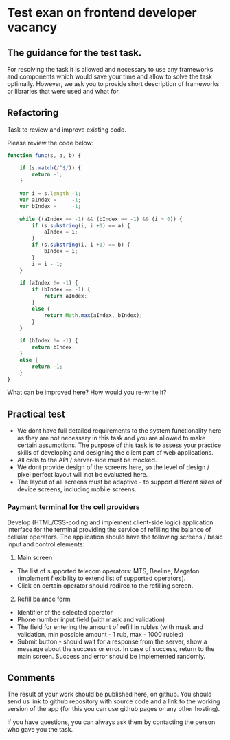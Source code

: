 # Test exan on frontend developer vacancy

## The guidance for the test task.
For resolving the task it is allowed and necessary to use any frameworks and components which would save your time and allow to solve the task optimally. However, we ask you to provide short description of frameworks or libraries that were used and what for.


## Refactoring

Task to review and improve existing code.

Please review the code below:

```javascript
function func(s, a, b) {

	if (s.match(/^$/)) {
		return -1;
	}
	
	var i = s.length -1;
	var aIndex =     -1;
	var bIndex =     -1;
	
	while ((aIndex == -1) && (bIndex == -1) && (i > 0)) {
	    if (s.substring(i, i +1) == a) {
	    	aIndex = i;
    	}
	    if (s.substring(i, i +1) == b) {
	    	bIndex = i;
    	}
	    i = i - 1;
	}
	
	if (aIndex != -1) {
	    if (bIndex == -1) {
	        return aIndex;
	    }
	    else {
	        return Math.max(aIndex, bIndex);
	    }
	}
	
	if (bIndex != -1) {
	    return bIndex;
	}
	else {
	    return -1;
	}
}
```

What can be improved here? How would you re-write it?


## Practical test

 - We dont have full detailed requirements to the system functionality here as they are not necessary in this task and you are allowed to make certain assumptions. The purpose of this task is to assess your practice skills of developing and designing the client part of web applications.
 - All calls to the API / server-side must be mocked.
 - We dont provide design of the screens here, so the level of design / pixel perfect layout will not be evaluated here.
 - The layout of all screens must be adaptive - to support different sizes of device screens, including mobile screens.

### Payment terminal for the cell providers 

Develop (HTML/CSS-coding and implement client-side logic) application interface for the terminal providing the service of refilling the balance of cellular operators. The application should have the following screens / basic input and control elements:

1. Main screen
  - The list of supported telecom operators: MTS, Beeline, Megafon (implement flexibility to extend list of supported operators).
  - Click on certain operator should redirec to the refilling screen.
2. Refill balance form
  - Identifier of the selected operator
  - Phone number input field (with mask and validation)
  - The field for entering the amount of refill in rubles (with mask and validation, min possible amount - 1 rub, max - 1000 rubles)
  - Submit button - should wait for a response from the server, show a message about the success or error. In case of success, return to the main screen. Success and error should be implemented randomly.
 

## Comments

The result of your work should be published here, on github. You should send us link to github repository with source code and a link to the working version of the app (for this you can use github pages or any other hosting).

If you have questions, you can always ask them by contacting the person who gave you the task.
